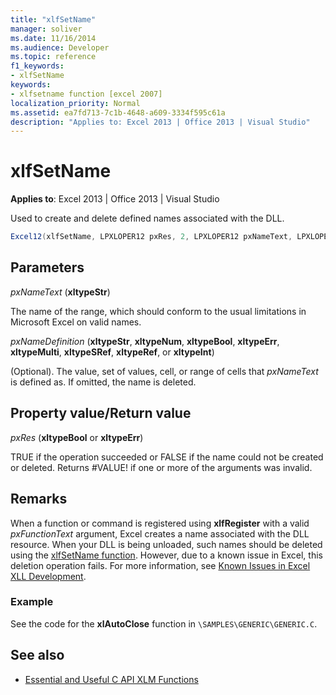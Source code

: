 ```yaml
---
title: "xlfSetName"
manager: soliver
ms.date: 11/16/2014
ms.audience: Developer
ms.topic: reference
f1_keywords:
- xlfSetName
keywords:
- xlfsetname function [excel 2007]
localization_priority: Normal
ms.assetid: ea7fd713-7c1b-4648-a609-3334f595c61a
description: "Applies to: Excel 2013 | Office 2013 | Visual Studio"
---
```


# xlfSetName

**Applies to**: Excel 2013 | Office 2013 | Visual Studio 
  
Used to create and delete defined names associated with the DLL.
  
```cs
Excel12(xlfSetName, LPXLOPER12 pxRes, 2, LPXLOPER12 pxNameText, LPXLOPER12 pxNameDefinition);
```

## Parameters

_pxNameText_ (**xltypeStr**)
  
The name of the range, which should conform to the usual limitations in Microsoft Excel on valid names.
  
_pxNameDefinition_ (**xltypeStr**, **xltypeNum**, **xltypeBool**, **xltypeErr**, **xltypeMulti**, **xltypeSRef**, **xltypeRef**, or **xltypeInt**)
  
(Optional). The value, set of values, cell, or range of cells that  _pxNameText_ is defined as. If omitted, the name is deleted. 
  
## Property value/Return value

_pxRes_ (**xltypeBool** or **xltypeErr**)
  
TRUE if the operation succeeded or FALSE if the name could not be created or deleted. Returns #VALUE! if one or more of the arguments was invalid.
  
## Remarks

When a function or command is registered using **xlfRegister** with a valid  _pxFunctionText_ argument, Excel creates a name associated with the DLL resource. When your DLL is being unloaded, such names should be deleted using the [xlfSetName function](xlfsetname.md). However, due to a known issue in Excel, this deletion operation fails. For more information, see [Known Issues in Excel XLL Development](known-issues-in-excel-xll-development.md).
  
### Example

See the code for the **xlAutoClose** function in  `\SAMPLES\GENERIC\GENERIC.C`.
  
## See also

- [Essential and Useful C API XLM Functions](essential-and-useful-c-api-xlm-functions.md)

